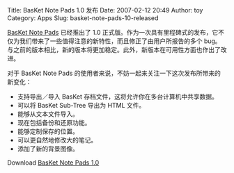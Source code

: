 Title: BasKet Note Pads 1.0 发布
Date: 2007-02-12 20:49
Author: toy
Category: Apps
Slug: basket-note-pads-10-released

[BasKet Note Pads](http://basket.kde.org/) 已经推出了 1.0
正式版。作为一次具有里程碑式的发布，它不仅为我们带来了一些值得注意的新特性，而且修正了由用户所报告的多个
bug。与之前的版本相比，新的版本将更加稳定。此外，新版本在可用性方面也作出了改进。

对于 BasKet Note Pads
的使用者来说，不妨一起来关注一下这次发布所带来的新变化：

-   支持导出／导入 BasKet 存档文件，这将允许你在多台计算机中共享数据。
-   可以将 BasKet Sub-Tree 导出为 HTML 文件。
-   能够从文本文件导入。
-   现在包括备份和还原功能。
-   能够定制保存的位置。
-   可以更自然地修改大的笔记。
-   添加了新的背景图像。

Download [BasKet Note Pads 1.0](http://basket.kde.org/download.php)
